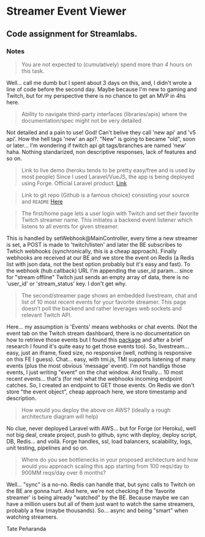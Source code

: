 # Streamer Event Viewer
## Code assignment for Streamlabs.

### Notes

> You are not expected to (cumulatively) spend more than *4* hours on this task.

Well... call me dumb but I spent about 3 days on this, and, I didn't wrote a line of code before the second day.
Maybe because I'm new to gaming and Twitch, but for my perspective there is no chance to get an MVP in 4hs here.

> Ability to navigate third-party interfaces (libraries/apis) where the documentation/spec might not be very detailed

Not detailed and a pain to use! God! Can't belive they call 'new api' and 'v5 api'. How the hell tags 'new' an api?.
"New" is going to became "old", soon or later... I'm wondering if twitch api git tags/branches are named 'new' haha.
Nothing standarized, non descriptive responses, lack of features and so on.

> Link to live demo (heroku tends to be pretty easy/free and is used by most people)
Since I used Laravel/VueJS, the app is being deployed using Forge. Official Laravel product. [Link](https://sev.xenir.com.ar)

> Link to git repo (Github is a famous choice) consisting your source and `README`
[Here](https://github.com/tpenaranda/sev)

> The first/home page lets a user login with Twitch and set their favorite Twitch streamer name.
> This initiates a backend event listener which listens to all events for given streamer.

This is handled by setWebhook@MainController, every time a new streamer is set, a POST is made to 'twitch/listen' and later the BE subscribes to Twtich webhooks (synchronically, this is a cheap approach).
Finally webhooks are received at our BE and we store the event on Redis (a Redis list with json data, not the best option probably but it's easy and fast).
To the webhook (hub.callback) URL I'm appending the user_id param... since for "stream offline" Twitch just sends an empty array of data, there is no 'user_id' or 'stream_status' key. I don't get why.

> The second/streamer page shows an embedded livestream, chat and list of 10 most recent events for your favorite streamer.
> This page doesn’t poll the backend and rather leverages web sockets and relevant Twitch API.

Here... my assumption is 'Events' means webhooks or chat events. (Not the event tab on the Twitch stream dashboard, there is no documentation on how to retrieve those events but I found this [package](https://www.npmjs.com/package/@lund-org/twitch-events)
and after a brief research I found it's quite easy to get those events too).
So, livestream... easy, just an iframe, fixed size, no responsive (well, nothing is responsive on this FE I guess).
Chat... easy, with tmi.js, TMI supports listening of many events (plus the most obvious 'message' event). I'm not handligs those events, I just writing "event" on the chat window.
And finally... 10 most recent events... that's (for me) what the webhooks incoming endpoint catches. So, I created an endpoint to GET those events. On Redis we don't store "the event object", cheap approach here, we store timestamp and description.

> How would you deploy the above on AWS? (ideally a rough architecture diagram will help)

No clue, never deployed Laravel with AWS... but for Forge (or Heroku), well not big deal, create project, push to github, sync with deploy, deploy script, DB, Redis... and voilà.
Forge handles, ssl, load balancers, scalability, logs, unit testing, pipelines and so on.

> Where do you see bottlenecks in your proposed architecture and how would you approach scaling this app starting from
> 100 reqs/day to 900MM reqs/day over 6 months?

Well... "sync" is a no-no. Redis can handle that, but sync calls to Twitch on the BE are gonna hurt.
And here, we're not checking if the 'favorite streamer' is being already "watched" by the BE. Because maybe we can have a million users but all of them just want to watch the same streamers, probably a few (maybe thousands).
So... async and being "smart" when watching streamers.

Tate Peñaranda